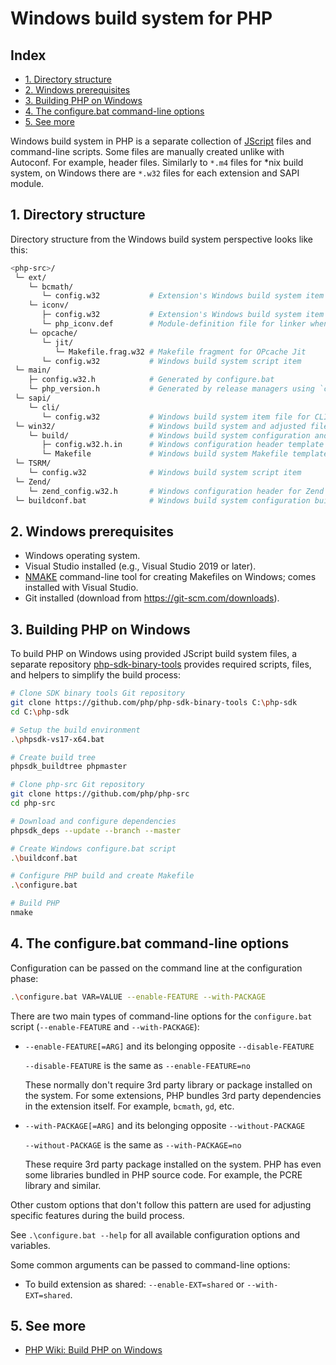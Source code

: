 # Windows build system for PHP

## Index

* [1. Directory structure](#1-directory-structure)
* [2. Windows prerequisites](#2-windows-prerequisites)
* [3. Building PHP on Windows](#3-building-php-on-windows)
* [4. The configure.bat command-line options](#4-the-configurebat-command-line-options)
* [5. See more](#5-see-more)

Windows build system in PHP is a separate collection of
[JScript](https://en.wikipedia.org/wiki/JScript) files and command-line scripts.
Some files are manually created unlike with Autoconf. For example, header files.
Similarly to `*.m4` files for \*nix build system, on Windows there are `*.w32`
files for each extension and SAPI module.

## 1. Directory structure

Directory structure from the Windows build system perspective looks like this:

```sh
<php-src>/
 └─ ext/
    └─ bcmath/
       └─ config.w32           # Extension's Windows build system item file
    └─ iconv/
       ├─ config.w32           # Extension's Windows build system item file
       └─ php_iconv.def        # Module-definition file for linker when building DLL
    └─ opcache/
       └─ jit/
          └─ Makefile.frag.w32 # Makefile fragment for OPcache Jit
       └─ config.w32           # Windows build system script item
 └─ main/
    ├─ config.w32.h            # Generated by configure.bat
    └─ php_version.h           # Generated by release managers using `configure`
 └─ sapi/
    └─ cli/
       └─ config.w32           # Windows build system item file for CLI SAPI
 └─ win32/                     # Windows build system and adjusted files
    └─ build/                  # Windows build system configuration and scripts
       ├─ config.w32.h.in      # Windows configuration header template
       └─ Makefile             # Windows build system Makefile template
 └─ TSRM/
    └─ config.w32              # Windows build system script item
 └─ Zend/
    └─ zend_config.w32.h       # Windows configuration header for Zend directory
 └─ buildconf.bat              # Windows build system configuration builder
```

## 2. Windows prerequisites

* Windows operating system.
* Visual Studio installed (e.g., Visual Studio 2019 or later).
* [NMAKE](https://learn.microsoft.com/en-us/cpp/build/reference/nmake-reference)
  command-line tool for creating Makefiles on Windows; comes installed with
  Visual Studio.
* Git installed (download from https://git-scm.com/downloads).

## 3. Building PHP on Windows

To build PHP on Windows using provided JScript build system files, a separate
repository [php-sdk-binary-tools](https://github.com/php/php-sdk-binary-tools)
provides required scripts, files, and helpers to simplify the build process:

```sh
# Clone SDK binary tools Git repository
git clone https://github.com/php/php-sdk-binary-tools C:\php-sdk
cd C:\php-sdk

# Setup the build environment
.\phpsdk-vs17-x64.bat

# Create build tree
phpsdk_buildtree phpmaster

# Clone php-src Git repository
git clone https://github.com/php/php-src
cd php-src

# Download and configure dependencies
phpsdk_deps --update --branch --master

# Create Windows configure.bat script
.\buildconf.bat

# Configure PHP build and create Makefile
.\configure.bat

# Build PHP
nmake
```

## 4. The configure.bat command-line options

Configuration can be passed on the command line at the configuration phase:

```sh
.\configure.bat VAR=VALUE --enable-FEATURE --with-PACKAGE
```

There are two main types of command-line options for the `configure.bat` script
(`--enable-FEATURE` and `--with-PACKAGE`):

* `--enable-FEATURE[=ARG]` and its belonging opposite `--disable-FEATURE`

  `--disable-FEATURE` is the same as `--enable-FEATURE=no`

  These normally don't require 3rd party library or package installed on the
  system. For some extensions, PHP bundles 3rd party dependencies in the
  extension itself. For example, `bcmath`, `gd`, etc.

* `--with-PACKAGE[=ARG]` and its belonging opposite `--without-PACKAGE`

  `--without-PACKAGE` is the same as `--with-PACKAGE=no`

  These require 3rd party package installed on the system. PHP has even some
  libraries bundled in PHP source code. For example, the PCRE library and
  similar.

Other custom options that don't follow this pattern are used for adjusting
specific features during the build process.

See `.\configure.bat --help` for all available configuration options and
variables.

Some common arguments can be passed to command-line options:

* To build extension as shared: `--enable-EXT=shared` or `--with-EXT=shared`.

## 5. See more

* [PHP Wiki: Build PHP on Windows](https://wiki.php.net/internals/windows/stepbystepbuild_sdk_2)
